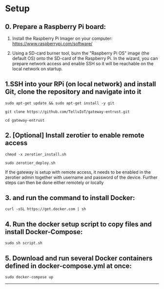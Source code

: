 # Setup

## 0. Prepare a Raspberry Pi board: 
1. Install the Raspberry Pi Imager on your computer: https://www.raspberrypi.com/software/

2. Using a SD-card burner tool, burn the "Raspberry Pi OS" image (the default OS) onto the SD-card of the Raspberry Pi. In the wizard, you can prepare network access and enable SSH so it will be reachable on the local network on startup.
   
## 1.SSH into your RPi (on local network) and install Git, clone the repository and navigate into it
`sudo apt-get update && sudo apt-get install -y git`

`git clone https://github.com/TelluIoT/gateway-entrust.git`

`cd gateway-entrust`

## 2. [Optional] Install zerotier to enable remote access
`chmod -x zerotier_install.sh`

`sudo zerotier_deploy.sh`

If the gateway is setup with remote access, it needs to be enabled in the zerotier admin together with username and password of the device. Further steps can then be done either remotely or locally

## 3. and run the command to install Docker:

`curl -sSL https://get.docker.com | sh`

## 4. Run the docker setup script to copy files and install Docker-Compose:
`sudo sh script.sh`

## 5. Download and run several Docker containers defined in docker-compose.yml at once:

`sudo docker-compose up`

---
